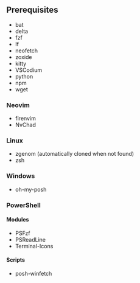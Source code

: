 ## Prerequisites
- bat
- delta
- fzf
- lf
- neofetch
- zoxide
- kitty
- VSCodium
- python
- npm
- wget

### Neovim
- firenvim
- NvChad

### Linux
- zgenom (automatically cloned when not found)
- zsh

### Windows
- oh-my-posh

### PowerShell

#### Modules
- PSFzf
- PSReadLine
- Terminal-Icons
#### Scripts
- posh-winfetch
